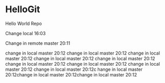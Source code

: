 HelloGit
========

Hello World Repo

Change local 16:03

Change in remote master 20:11

change in local master 20:12
change in local master 20:12
change in local master 20:12
change in local master 20:12
change in local master 20:12
change in local master 20:12
change in local master 20:12
change in local master 20:12
change in local master 20:12c
hange in local master 20:12change in local 
master 20:12change in local master 20:12
